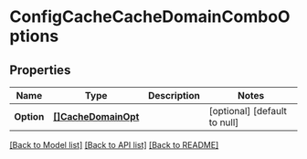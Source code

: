 # ConfigCacheCacheDomainComboOptions

## Properties
Name | Type | Description | Notes
------------ | ------------- | ------------- | -------------
**Option** | [**[]CacheDomainOpt**](CacheDomain_opt.md) |  | [optional] [default to null]

[[Back to Model list]](../README.md#documentation-for-models) [[Back to API list]](../README.md#documentation-for-api-endpoints) [[Back to README]](../README.md)

